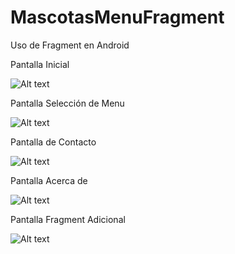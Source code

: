 # MascotasMenuFragment
Uso de Fragment en Android

Pantalla Inicial

![Alt text](https://cloud.githubusercontent.com/assets/17391733/19218256/e78869fa-8dba-11e6-92b9-98f36c06ff30.png)

Pantalla Selección de Menu

![Alt text](https://cloud.githubusercontent.com/assets/17391733/19218268/f5d25bba-8dba-11e6-97df-1027acc5578e.png)

Pantalla de Contacto

![Alt text](https://cloud.githubusercontent.com/assets/17391733/19218276/0795b356-8dbb-11e6-9405-4be9d4531001.png)

Pantalla Acerca de

![Alt text](https://cloud.githubusercontent.com/assets/17391733/19218282/1285efc4-8dbb-11e6-89fe-fc12881e9659.png)

Pantalla Fragment Adicional

![Alt text](https://cloud.githubusercontent.com/assets/17391733/19218284/1efd7f7e-8dbb-11e6-889d-2d63ed6893f1.png)

